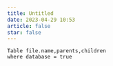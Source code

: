```yaml
---
title: Untitled
date: 2023-04-29 10:53
article: false
star: false
---
```


```dataview
Table file.name,parents,children 
where database = true

```